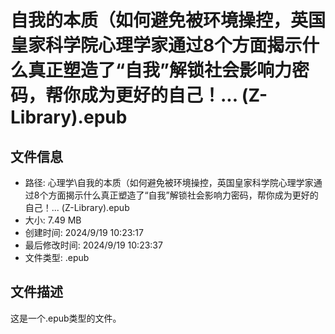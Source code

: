 ﻿# 自我的本质（如何避免被环境操控，英国皇家科学院心理学家通过8个方面揭示什么真正塑造了“自我”解锁社会影响力密码，帮你成为更好的自己！... (Z-Library).epub

## 文件信息
- 路径: 心理学\自我的本质（如何避免被环境操控，英国皇家科学院心理学家通过8个方面揭示什么真正塑造了“自我”解锁社会影响力密码，帮你成为更好的自己！... (Z-Library).epub
- 大小: 7.49 MB
- 创建时间: 2024/9/19 10:23:17
- 最后修改时间: 2024/9/19 10:23:37
- 文件类型: .epub

## 文件描述
这是一个.epub类型的文件。

